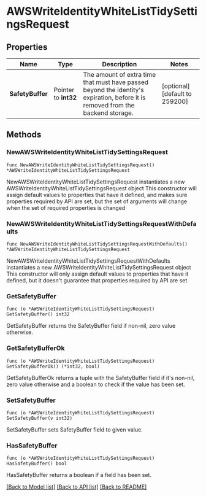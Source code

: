# AWSWriteIdentityWhiteListTidySettingsRequest


## Properties

Name | Type | Description | Notes
------------ | ------------- | ------------- | -------------
**SafetyBuffer** | Pointer to **int32** | The amount of extra time that must have passed beyond the identity&#x27;s expiration, before it is removed from the backend storage. | [optional] [default to 259200]



## Methods


### NewAWSWriteIdentityWhiteListTidySettingsRequest

`func NewAWSWriteIdentityWhiteListTidySettingsRequest() *AWSWriteIdentityWhiteListTidySettingsRequest`

NewAWSWriteIdentityWhiteListTidySettingsRequest instantiates a new AWSWriteIdentityWhiteListTidySettingsRequest object
This constructor will assign default values to properties that have it defined,
and makes sure properties required by API are set, but the set of arguments
will change when the set of required properties is changed

### NewAWSWriteIdentityWhiteListTidySettingsRequestWithDefaults

`func NewAWSWriteIdentityWhiteListTidySettingsRequestWithDefaults() *AWSWriteIdentityWhiteListTidySettingsRequest`

NewAWSWriteIdentityWhiteListTidySettingsRequestWithDefaults instantiates a new AWSWriteIdentityWhiteListTidySettingsRequest object
This constructor will only assign default values to properties that have it defined,
but it doesn't guarantee that properties required by API are set


### GetSafetyBuffer

`func (o *AWSWriteIdentityWhiteListTidySettingsRequest) GetSafetyBuffer() int32`

GetSafetyBuffer returns the SafetyBuffer field if non-nil, zero value otherwise.

### GetSafetyBufferOk

`func (o *AWSWriteIdentityWhiteListTidySettingsRequest) GetSafetyBufferOk() (*int32, bool)`

GetSafetyBufferOk returns a tuple with the SafetyBuffer field if it's non-nil, zero value otherwise
and a boolean to check if the value has been set.

### SetSafetyBuffer

`func (o *AWSWriteIdentityWhiteListTidySettingsRequest) SetSafetyBuffer(v int32)`

SetSafetyBuffer sets SafetyBuffer field to given value.


### HasSafetyBuffer

`func (o *AWSWriteIdentityWhiteListTidySettingsRequest) HasSafetyBuffer() bool`

HasSafetyBuffer returns a boolean if a field has been set.









[[Back to Model list]](../README.md#documentation-for-models) [[Back to API list]](../README.md#documentation-for-api-endpoints) [[Back to README]](../README.md)


